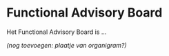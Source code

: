 # Functional Advisory Board

Het Functional Advisory Board is ...

_(nog toevoegen: plaatje van organigram?)_
